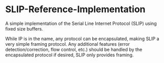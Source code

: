 # SLIP-Reference-Implementation
A simple implementation of the Serial Line Internet Protocol (SLIP) using fixed size buffers.

While IP is in the name, any protocol can be encapsulated, making SLIP a very simple framing protocol.
Any additional features (error detection/correction, flow control, etc.) should be handled by the encapsulated protocol if desired, SLIP only provides framing.
